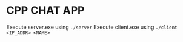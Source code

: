 # CPP CHAT APP
Execute server.exe using `./server`
Execute client.exe using `./client <IP_ADDR> <NAME>`
